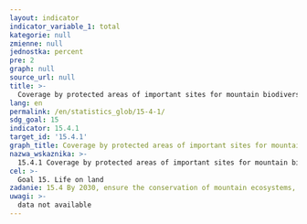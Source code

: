 ```yaml
---
layout: indicator
indicator_variable_1: total
kategorie: null
zmienne: null
jednostka: percent
pre: 2
graph: null
source_url: null
title: >-
  Coverage by protected areas of important sites for mountain biodiversity
lang: en
permalink: /en/statistics_glob/15-4-1/
sdg_goal: 15
indicator: 15.4.1
target_id: '15.4.1'
graph_title: Coverage by protected areas of important sites for mountain biodiversity
nazwa_wskaznika: >-
  15.4.1 Coverage by protected areas of important sites for mountain biodiversity
cel: >-
  Goal 15. Life on land
zadanie: 15.4 By 2030, ensure the conservation of mountain ecosystems, including their biodiversity, in order to enhance their capacity to provide benefits that are essential for sustainable development
uwagi: >-
  data not available
---
```

